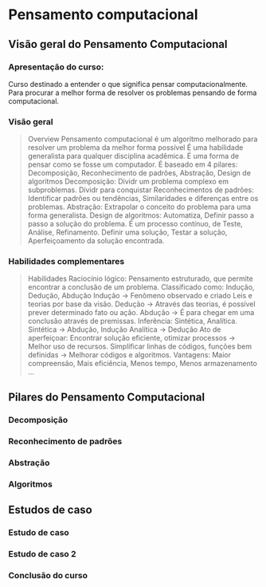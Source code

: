 # Pensamento computacional

## Visão geral do Pensamento Computacional

### Apresentação do curso:
Curso destinado a entender o que significa pensar computacionalmente.
Para procurar a melhor forma de resolver os problemas pensando de forma computacional.

### Visão geral
> Overview 
    Pensamento computacional é um algorítmo melhorado para resolver um problema da melhor forma possível
    É uma habilidade generalista para qualquer disciplina acadêmica.
    É uma forma de pensar como se fosse um computador.
    É baseado em 4 pilares: Decomposição, Reconhecimento de padrões, Abstração, Design de algoritmos
    Decomposição: Dividr um problema complexo em subproblemas. Dividr para conquistar
    Reconhecimentos de padrões: Identificar padrões ou tendências, Similaridades e diferenças entre os problemas.
    Abstração: Extrapolar o conceito do problema para uma forma generalista. 
    Design de algoritmos: Automatiza, Definir passo a passo a solução do problema.
    É um processo contínuo, de Teste, Análise, Refinamento.
    Definir uma solução, Testar a solução, Aperfeiçoamento da solução encontrada.


### Habilidades complementares
> Habilidades
    Raciocínio lógico: Pensamento estruturado, que permite encontrar a conclusão de um problema.
    Classificado como: Indução, Dedução, Abdução
    Indução -> Fenômeno observado e criado Leis e teorias por base da visão.
    Dedução -> Através das teorias, é possível prever determinado fato ou ação.
    Abdução -> É para chegar em uma conclusão através de premissas. 
    Inferência: Sintética, Analítica.
    Sintética -> Abdução, Indução
    Analítica -> Dedução
    Ato de aperfeiçoar: Encontrar solução eficiente, otimizar processos -> Melhor uso de recursos.
    Simplificar linhas de códigos, funções bem definidas -> Melhorar códigos e algoritmos.
    Vantagens: Maior compreensão, Mais eficiência, Menos tempo, Menos armazenamento ...


## Pilares do Pensamento Computacional

### Decomposição
> 

### Reconhecimento de padrões

### Abstração

### Algoritmos

## Estudos de caso

### Estudo de caso

### Estudo de caso 2

### Conclusão do curso

